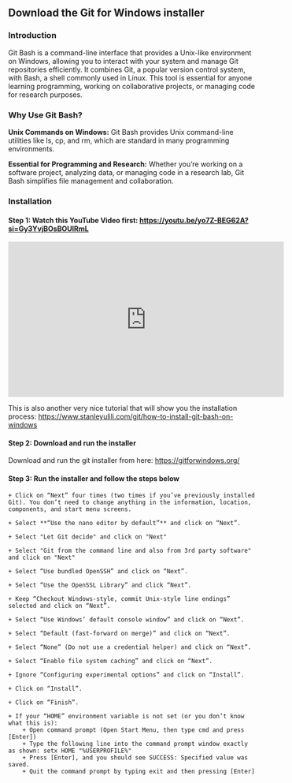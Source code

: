 ## Download the Git for Windows installer 

### Introduction
Git Bash is a command-line interface that provides a Unix-like environment on Windows, allowing you to interact with your system and manage Git repositories efficiently. It combines Git, a popular version control system, with Bash, a shell commonly used in Linux. This tool is essential for anyone learning programming, working on collaborative projects, or managing code for research purposes.

### Why Use Git Bash?

**Unix Commands on Windows:** Git Bash provides Unix command-line utilities like ls, cp, and rm, which are standard in many programming environments.

**Essential for Programming and Research:** Whether you’re working on a software project, analyzing data, or managing code in a research lab, Git Bash simplifies file management and collaboration.

### Installation 

#### Step 1: Watch this YouTube Video first: https://youtu.be/yo7Z-BEG62A?si=Gy3YvjBOsBOUlRmL 

<iframe width="560" height="315" src="https://www.youtube.com/embed/yo7Z-BEG62A?si=Gy3YvjBOsBOUlRmL" title="YouTube video player" frameborder="0" allow="accelerometer; autoplay; clipboard-write; encrypted-media; gyroscope; picture-in-picture; web-share" referrerpolicy="strict-origin-when-cross-origin" allowfullscreen></iframe>

This is also another very nice tutorial that will show you the installation process: https://www.stanleyulili.com/git/how-to-install-git-bash-on-windows 

#### Step 2: Download and run the installer 

Download and run the git installer from here: https://gitforwindows.org/ 

#### Step 3: Run the installer and follow the steps below 
    
    + Click on “Next” four times (two times if you’ve previously installed Git). You don’t need to change anything in the information, location, components, and start menu screens.
        
    + Select **“Use the nano editor by default”** and click on “Next”.

    + Select "Let Git decide" and click on "Next"

    + Select "Git from the command line and also from 3rd party software" and click on "Next"
   
    + Select “Use bundled OpenSSH” and click on “Next”.

    + Select “Use the OpenSSL Library” and click “Next”.

    + Keep “Checkout Windows-style, commit Unix-style line endings” selected and click on “Next”.
        
    + Select “Use Windows’ default console window” and click on “Next”.
        
    + Select “Default (fast-forward on merge)” and click on “Next”.
        
    + Select “None” (Do not use a credential helper) and click on “Next”.
        
    + Select “Enable file system caching” and click on “Next”.

    + Ignore “Configuring experimental options” and click on “Install”.
        
    + Click on “Install”.
        
    + Click on “Finish”.
        
    + If your “HOME” environment variable is not set (or you don’t know what this is):
        + Open command prompt (Open Start Menu, then type cmd and press [Enter])
        + Type the following line into the command prompt window exactly as shown: setx HOME "%USERPROFILE%"
        + Press [Enter], and you should see SUCCESS: Specified value was saved.
        + Quit the command prompt by typing exit and then pressing [Enter]
        
